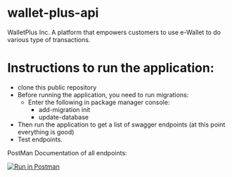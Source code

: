 # wallet-plus-api
WalletPlus Inc. A platform that empowers customers to use e-Wallet to do various type of transactions.

# Instructions to run the application:

- clone this public repository
- Before running the application, you need to run migrations:
  - Enter the following in package manager console:
    - add-migration init
    - update-database
- Then run the application to get a list of swagger endpoints (at this point everything is good)
- Test endpoints.

PostMan Documentation of all endpoints:

[![Run in Postman](https://run.pstmn.io/button.svg)](https://app.getpostman.com/run-collection/15277974-9ac92b9d-50a7-460a-8076-879049871ba8?action=collection%2Ffork&collection-url=entityId%3D15277974-9ac92b9d-50a7-460a-8076-879049871ba8%26entityType%3Dcollection%26workspaceId%3D7a12599b-f858-4ac0-b8d9-266924472580#?env%5Blocal%5D=W3sia2V5IjoibWVyY2hhbnQiLCJ2YWx1ZSI6IkZMS1BVQktfVEVTVC0zZWU1YmQ5YmEwMDU0YzJkYjY5YTE5MGExNjRkZDgzMi1YIiwiZW5hYmxlZCI6dHJ1ZX0seyJrZXkiOiJsb2NhbHVybCIsInZhbHVlIjoiaHR0cHM6Ly9sb2NhbGhvc3Q6NTAwMS9hcGkvIiwiZW5hYmxlZCI6dHJ1ZX1d)
